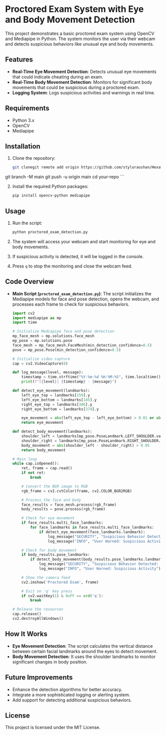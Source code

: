 # Proctored Exam System with Eye and Body Movement Detection

This project demonstrates a basic proctored exam system using OpenCV and Mediapipe in Python. The system monitors the user via their webcam and detects suspicious behaviors like unusual eye and body movements.

## Features

- **Real-Time Eye Movement Detection**: Detects unusual eye movements that could indicate cheating during an exam.
- **Real-Time Body Movement Detection**: Monitors for significant body movements that could be suspicious during a proctored exam.
- **Logging System**: Logs suspicious activities and warnings in real time.

## Requirements

- Python 3.x
- OpenCV
- Mediapipe

## Installation

1. Clone the repository:

    ```bash
    git clonegit remote add origin https://github.com/styloraushan/HexaWare-OnlineAssessment.git
git branch -M main
git push -u origin main
    cd your-repo
    ```

2. Install the required Python packages:

    ```bash
    pip install opencv-python mediapipe
    ```

## Usage

1. Run the script:

    ```bash
    python proctored_exam_detection.py
    ```

2. The system will access your webcam and start monitoring for eye and body movements.
3. If suspicious activity is detected, it will be logged in the console.

4. Press `q` to stop the monitoring and close the webcam feed.

## Code Overview

- **Main Script (`proctored_exam_detection.py`)**: The script initializes the Mediapipe models for face and pose detection, opens the webcam, and processes each frame to check for suspicious behaviors.

    ```python
    import cv2
    import mediapipe as mp
    import time

    # Initialize Mediapipe face and pose detection
    mp_face_mesh = mp.solutions.face_mesh
    mp_pose = mp.solutions.pose
    face_mesh = mp_face_mesh.FaceMesh(min_detection_confidence=0.5)
    pose = mp_pose.Pose(min_detection_confidence=0.5)

    # Initialize video capture
    cap = cv2.VideoCapture(0)

    def log_message(level, message):
        timestamp = time.strftime("%Y-%m-%d %H:%M:%S", time.localtime())
        print(f"[{level}] {timestamp} - {message}")

    def detect_eye_movement(landmarks):
        left_eye_top = landmarks[159].y
        left_eye_bottom = landmarks[145].y
        right_eye_top = landmarks[386].y
        right_eye_bottom = landmarks[374].y

        eye_movement = abs(left_eye_top - left_eye_bottom) > 0.01 or abs(right_eye_top - right_eye_bottom) > 0.01
        return eye_movement

    def detect_body_movement(landmarks):
        shoulder_left = landmarks[mp_pose.PoseLandmark.LEFT_SHOULDER.value].y
        shoulder_right = landmarks[mp_pose.PoseLandmark.RIGHT_SHOULDER.value].y
        body_movement = abs(shoulder_left - shoulder_right) > 0.05
        return body_movement

    # Main loop
    while cap.isOpened():
        ret, frame = cap.read()
        if not ret:
            break

        # Convert the BGR image to RGB
        rgb_frame = cv2.cvtColor(frame, cv2.COLOR_BGR2RGB)

        # Process the face and body
        face_results = face_mesh.process(rgb_frame)
        body_results = pose.process(rgb_frame)

        # Check for eye movement
        if face_results.multi_face_landmarks:
            for face_landmarks in face_results.multi_face_landmarks:
                if detect_eye_movement(face_landmarks.landmark):
                    log_message("SECURITY", "Suspicious Behavior Detected: Unusual Eye Movement")
                    log_message("INFO", "User Warned: Suspicious Activity")

        # Check for body movement
        if body_results.pose_landmarks:
            if detect_body_movement(body_results.pose_landmarks.landmark):
                log_message("SECURITY", "Suspicious Behavior Detected: Unusual Body Movement")
                log_message("INFO", "User Warned: Suspicious Activity")

        # Show the camera feed
        cv2.imshow('Proctored Exam', frame)

        # Exit on 'q' key press
        if cv2.waitKey(1) & 0xFF == ord('q'):
            break

    # Release the resources
    cap.release()
    cv2.destroyAllWindows()
    ```

## How It Works

- **Eye Movement Detection**: The script calculates the vertical distance between certain facial landmarks around the eyes to detect movement.
- **Body Movement Detection**: It uses the shoulder landmarks to monitor significant changes in body position.

## Future Improvements

- Enhance the detection algorithms for better accuracy.
- Integrate a more sophisticated logging or alerting system.
- Add support for detecting additional suspicious behaviors.

## License

This project is licensed under the MIT License.
